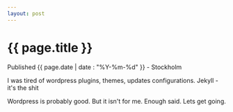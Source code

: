 ```yaml
---
layout: post
---
```


{{ page.title }}
================

<p class="meta">Published {{ page.date | date : "%Y-%m-%d" }}</span> - Stockholm</p>

I was tired of wordpress plugins, themes, updates configurations. Jekyll - it's the shit

Wordpress is probably good. But it isn't for me. Enough said. Lets get going.
